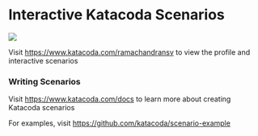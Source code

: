 # Interactive Katacoda Scenarios

[![](http://shields.katacoda.com/katacoda/ramachandransv/count.svg)](https://www.katacoda.com/ramachandransv "Get your profile on Katacoda.com")

Visit https://www.katacoda.com/ramachandransv to view the profile and interactive scenarios

### Writing Scenarios
Visit https://www.katacoda.com/docs to learn more about creating Katacoda scenarios

For examples, visit https://github.com/katacoda/scenario-example
